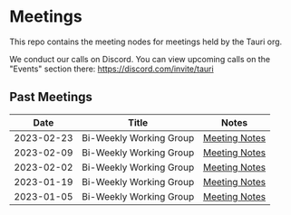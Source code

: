 # Meetings

This repo contains the meeting nodes for meetings held by the Tauri org.

We conduct our calls on Discord. You can view upcoming calls on the "Events" section there: https://discord.com/invite/tauri

## Past Meetings

| Date       | Title                   | Notes                                    |
| ---------- | ----------------------- | ---------------------------------------- |
| 2023-02-23 | Bi-Weekly Working Group | [Meeting Notes](./archive/2023-02-23.md) |
| 2023-02-09 | Bi-Weekly Working Group | [Meeting Notes](./archive/2023-02-09.md) |
| 2023-02-02 | Bi-Weekly Working Group | [Meeting Notes](./archive/2023-02-02.md) |
| 2023-01-19 | Bi-Weekly Working Group | [Meeting Notes](./archive/2023-01-19.md) |
| 2023-01-05 | Bi-Weekly Working Group | [Meeting Notes](./archive/2023-01-05.md) |
